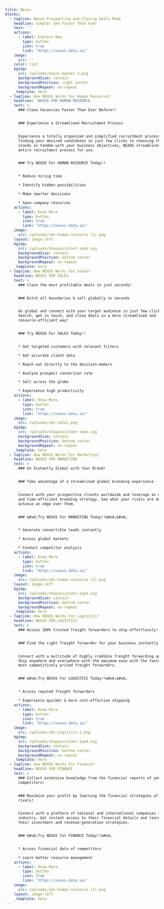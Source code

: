 ```yaml
---
title: Nexus
blocks:
  - tagline: Nexus Prospecting and Closing Deals Made
    headline: Simpler and Faster Than Ever
    text: ''
    actions:
      - label: Explore Now
        type: button
        icon: true
        link: 'https://nexus-data.io/'
    image:
      src: ''
    color: tint
    bgimg:
      src: /uploads/nexus-banner-1.png
      backgroundSize: contain
      backgroundPosition: right center
      backgroundRepeat: no-repeat
    _template: hero
  - tagline: How NEXUS Works For Human Resource?
    headline: 'NEXUS FOR HUMAN RESOURCE '
    text: >
      ### Close Vacancies Faster Than Ever Before!!


      ### Experience a Streamlined Recruitment Process


      Experience a totally organized and simplified recruitment process. From
      finding your desired candidates in just few clicks to choosing the one who
      stands in tandem with your business objectives, NEXUS streamlines the
      entire recruitment process for you.


      ### Try NEXUS For HUMAN RESOURCE Today!!


      * Reduce hiring time

      * Identify hidden possibilities

      * Make smarter decisions

      * Save company resources
    actions:
      - label: Know More
        type: button
        icon: true
        link: 'https://nexus-data.io/'
    image:
      src: /uploads/sds-human-resource (1).png
    layout: image-left
    bgimg:
      src: /uploads/shopassistant-sep4.svg
      backgroundSize: contain
      backgroundPosition: bottom center
      backgroundRepeat: no-repeat
    _template: hero
  - tagline: How NEXUS Works For Sales?
    headline: NEXUS FOR SALES
    text: >
      ### Close the most profitable deals in just seconds!


      ### Ditch all boundaries & sell globally in seconds


      Go global and connect with your target audience in just few clicks.
      Search, get in touch, and close deals in a more streamlined and
      resource-efficient way!


      ### Try NEXUS For SALES Today!!


      * Get targeted customers with relevant filters

      * Get accurate client data

      * Reach out directly to the decision-makers

      * Analyze prospect conversion rate

      * Sell across the globe

      * Experience high productivity
    actions:
      - label: Know More
        type: button
        icon: true
        link: 'https://nexus-data.io/'
    image:
      src: /uploads/sds-sales.png
    bgimg:
      src: /uploads/shopassistant-sep4.svg
      backgroundSize: contain
      backgroundPosition: bottom center
      backgroundRepeat: no-repeat
    _template: hero
  - tagline: How NEXUS Works For Marketing?
    headline: NEXUS FOR MARKETING
    text: >
      ### Go Instantly Global with Your Brand!


      ### Take advantage of a streamlined global branding experience


      Connect with your prospective clients worldwide and leverage an organized
      and time-efficient branding strategy. See what your rivals are doing and
      achieve an edge over them.


      ### &#xA;Try NEXUS For MARKETING Today!!&#xA;&#xA;


      * Generate convertible leads instantly

      * Access global markets

      * Conduct competitor analysis
    actions:
      - label: Know More
        type: button
        icon: true
        link: 'https://nexus-data.io/'
    image:
      src: /uploads/sds-human-resource (1).png
    layout: image-left
    bgimg:
      src: /uploads/shopassistant-sep4.svg
      backgroundSize: contain
      backgroundPosition: bottom center
      backgroundRepeat: no-repeat
    _template: hero
  - tagline: How NEXUS Works For Logistics?
    headline: NEXUS FOR LOGISTICS
    text: >
      ### Access 100% trusted freight forwarders to ship effortlessly!


      ### Find the right freight forwarder for your business instantly!


      Connect with a multitude of highly credible freight forwarding agencies.
      Ship anywhere and everywhere with the maximum ease with the fastest and
      most competitively priced freight forwarders.


      ### &#xA;Try NEXUS For LOGISTICS Today!!&#xA;&#xA;


      * Access reputed freight forwarders

      * Experience quicker & more cost-effective shipping
    actions:
      - label: Know More
        type: button
        icon: true
        link: 'https://nexus-data.io/'
    image:
      src: /uploads/sds-Logistics-1.png
    bgimg:
      src: /uploads/shopassistant-sep4.svg
      backgroundSize: contain
      backgroundPosition: bottom center
      backgroundRepeat: no-repeat
    _template: hero
  - tagline: How NEXUS Works For Finance?
    headline: NEXUS FOR FINANCE
    text: >
      ### Collect extensive knowledge from the financial reports of your
      competitors!


      ### Maximize your profit by learning the financial strategies of your
      rivals!


      Connect with a plethora of national and international companies in your
      industry. Get instant access to their financial details and learn from
      their investment and revenue-generation strategies.


      ### &#xA;Try NEXUS For FINANCE Today!!&#xA;


      * Access financial data of competitors

      * Learn better resource management
    actions:
      - label: Know More
        type: button
        icon: true
        link: 'https://nexus-data.io/'
    image:
      src: /uploads/sds-human-resource (1).png
    layout: image-left
    _template: hero
---
```


